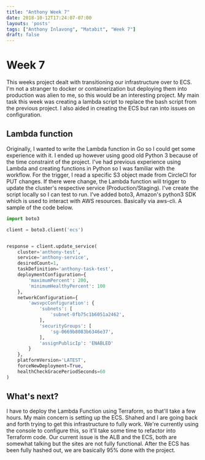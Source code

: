 ```yaml
---
title: "Anthony Week 7"
date: 2018-10-12T17:24:07-07:00
layouts: 'posts'
tags: ["Anthony Inlavong", "Matabit", "Week 7"]
draft: false
---
```

# Week 7
This weeks project dealt with transitioning our infrastructure over to ECS. I'm not a stranger to docker or containerization but deploying them into production was alien to me, so this would be an interesting project. My main task this week was creating a lambda script to replace the bash script from the previous project. I also aided in creating the ECS but ran into issues on configuration. 

## Lambda function
Originally, I wanted to write the Lambda function in Go so I could get some experience with it. I ended up however using good old Python 3 because of the time constraint of the project. I've had previous experience using Lambda and creating functions in Python so I was familiar with the workflow. For the trigger, I read a specific S3 object made from CircleCI for PUT changes. If there were change, the Lambda function will trigger to update the cluster's respective service (Production/Staging). I've create the script locally so I can test to run. I've added boto3, Amazon's python3 SDK which is used to interact with AWS resources. Basically via aws-cli. A sample of the code below.

```python
import boto3 

client = boto3.client('ecs')


response = client.update_service(
    cluster='anthony-test',
    service='anthony-service',
    desiredCount=1,
    taskDefinition='anthony-task-test',
    deploymentConfiguration={
        'maximumPercent': 200,
        'minimumHealthyPercent': 100
    },
    networkConfiguration={
        'awsvpcConfiguration': {
            'subnets': [
                'subnet-0fb75c1b6051a2462',
            ],
            'securityGroups': [
                'sg-0669b8083b6346e37',
            ],
            'assignPublicIp': 'ENABLED'
        }
    },
    platformVersion='LATEST',
    forceNewDeployment=True,
    healthCheckGracePeriodSeconds=60
)
```

## What's next?
I have to deploy the Lambda Function using Terraform, so that'll take a few hours. My main concern is setting up the ECS. Shahed and I are going back and forth trying to get this infrastructure to fully work. We're currently using the console to configure this, so it'll take some time to refactor into Terraform code. Our current issue is the ALB and the ECS, both are somewhat talking but the sites are not fully functional. After the ECS has been fully hashed out, we are basically 95% done with the project. 
